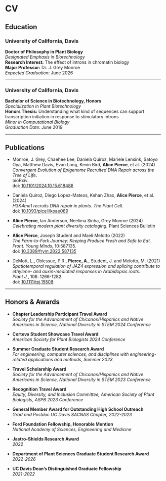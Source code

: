 # CV

## Education

### University of California, Davis  
**Doctor of Philosophy in Plant Biology**  
*Designated Emphasis in Biotechnology*  
**Research Interest:** The effect of introns in chromatin biology   
**Major Professor:** Dr. J. Grey Monroe  
*Expected Graduation:* June 2026

---

### University of California, Davis  
**Bachelor of Science in Biotechnology, Honors**  
*Specialization in Plant Biotechnology*  
**Honors Thesis:** Understanding what kind of sequences can support transcription initiation in response to stimulatory introns  
*Minor in Computational Biology*  
*Graduation Date:* June 2019

---
## Publications
- Monroe, J. Grey, Chaehee Lee, Daniela Quiroz, Mariele Lensink, Satoyo Oya, Matthew Davis, Evan Long, Kevin Bird, **Alice Pierce**, et al. (2024)  
  *Convergent Evolution of Epigenome Recruited DNA Repair across the Tree of Life.*  
  bioRxiv.  
  doi: [10.1101/2024.10.15.618488](https://doi.org/10.1101/2024.10.15.618488)

-  Daniela Quiroz, Diego Lopez-Mateos, Kehan Zhao, **Alice Pierce**, et al. (2024)  
  *H3K4me1 recruits DNA repair in plants. The Plant Cell.*  
  doi: [10.1093/plcell/koae089](https://doi.org/10.1093/plcell/koae089)

- **Alice Pierce**, Ian Anderson, Neelima Sinha, Grey Monroe (2024)  
  *Celebrating modern plant diversity cataloging.* Plant Sciences Bulletin

-  **Alice Pierce**, Joseph Student and Maeli Melotto (2022)  
  *The Farm-to-Fork Journey: Keeping Produce Fresh and Safe to Eat.*  
  *Front. Young Minds*, 10:587135.  
  doi: [10.3389/frym.2022.587135](https://doi.org/10.3389/frym.2022.587135)

-  DeMott, L., Oblessuc, P.R., **Pierce, A.**, Student, J. and Melotto, M. (2021)  
  *Spatiotemporal regulation of JAZ4 expression and splicing contribute to ethylene- and auxin-mediated responses in Arabidopsis roots.*  
  *Plant J.*, 108: 1266-1282.  
  doi: [10.1111/tpj.15508](https://doi.org/10.1111/tpj.15508)
---
## Honors & Awards

- **Chapter Leadership Participant Travel Award**  
  *Society for the Advancement of Chicanos/Hispanics and Native Americans in Science, National Diversity in STEM 2024 Conference*

- **Corteva Student Showcase Travel Award**  
  *American Society for Plant Biologists 2024 Conference*

- **Summer Graduate Student Research Award**  
  *For engineering, computer sciences, and disciplines with engineering-related applications and methods, Summer 2023*

- **Travel Scholarship Award**  
  *Society for the Advancement of Chicanos/Hispanics and Native Americans in Science, National Diversity in STEM 2023 Conference*

- **Recognition Travel Award**  
  *Equity, Diversity, and Inclusion Committee, American Society of Plant Biologists, ASPB 2023 Conference*

- **General Member Award for Outstanding High School Outreach**  
  *Grad and Postdoc UC Davis SACNAS Chapter, 2022-2023*

- **Ford Foundation Fellowship, Honorable Mention**  
  *National Academy of Sciences, Engineering and Medicine*

- **Jastro-Shields Research Award**  
  *2022*

- **Department of Plant Sciences Graduate Student Research Award**  
  *2022-2026*

- **UC Davis Dean’s Distinguished Graduate Fellowship**  
  *2021-2022*



